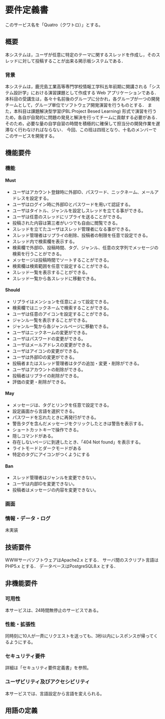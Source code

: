 # 要件定義書

このサービス名を「Quatro（クワトロ）」とする。

## 概要

本システムは，ユーザが任意に特定のテーマに関するスレッドを作成し，そのスレッドに対して投稿することが出来る掲示板システムである．

### 背景

本システムは，鹿児島工業高等専門学校情報工学科五年前期に開講される「システム設計学」における演習課題として作成する Web アプリケーションである．
本科目の受講生は，各々十名前後のグループに分かれ，各グループが一つの開発チームとして，グループ単位でソフトウェア開発演習を行うものとする．
また，本科目は課題解決型学習(PBL:Project Besed Learning) 形式で演習を行うため，各自が自発的に問題の発見と解決を行ってチームに貢献する必要がある．
そのため，必要な量の自学自習の時間を積極的に確保して担当分の開発作業を遅滞なく行わなければならない．
今回、この班は四班となり、十名のメンバーでこのサービスを開発する。

## 機能要件

### 機能

#### Must

- ユーザはアカウント登録時に外部ID、パスワード、ニックネーム、メールアドレスを設定する。
- ユーザはログイン時に外部IDとパスワードを用いて認証する。
- ユーザはタイトル、ジャンルを設定しスレッドを立てる事ができる。
- ユーザは任意のスレッドにリプライを送ることができる。
- 投稿された内容は第三者がいつでも自由に閲覧できる。
- スレッドを立てたユーザはスレッド管理者になる事ができる。
- スレッド管理者はリプライの削除、投稿者の制限を任意で設定できる。
- スレッド内で検索欄を表示する。
- 検索欄で外部ID、投稿時間、タグ、ジャンル、任意の文字列でメッセージの検索を行うことができる。
- メッセージは投稿時間でソートすることができる。
- 検索欄は検索範囲を任意で設定することができる。
- スレッド一覧を表示することができる。
- スレッド一覧から各スレッドに移動できる。

#### Should

- リプライはメンションを任意によって設定できる。
- 検索欄ではニックネームで検索することができる。
- ユーザは任意のアイコンを設定することができる。
- ジャンル一覧を表示することができる。
- ジャンル一覧から各ジャンルページに移動できる。
- ユーザはニックネームの変更ができる。
- ユーザはパスワードの変更ができる。
- ユーザはメールアドレスの変更ができる。
- ユーザはアイコンの変更ができる。
- ユーザは外部IDの変更ができる。
- 投稿者またはスレッド管理者はタグの追加・変更・削除ができる。
- ユーザはアカウントの削除ができる。
- 投稿者はリプライの削除ができる。
- 評価の変更・削除ができる。

#### May

- メッセージは、タグとリンクを任意で設定できる。
- 設定画面から言語を選択できる。
- パスワードを忘れたときに再発行ができる。
- 警告タグを含んだメッセージをクリックしたときは警告を表示する。
- ショートカットキーで操作できる。
- 隠しコマンドがある。
- 存在しないページに到達したとき、「404 Not found」を表示する。
- ライトモードとダークモードがある
- 特定のタグにアイコンがつくようにする

#### Ban

- スレッド管理者はジャンルを変更できない。
- ユーザは内部IDを変更できない。
- 投稿者はメッセージの内容を変更できない。

### 画面

### 情報・データ・ログ

未実装

## 技術要件

WWWサーバソフトウェアはApache2.x とする．
サーバ間のスクリプト言語はPHP5.x とする．
データベースはPostgreSQL8.x とする．

## 非機能要件

### 可用性

本サービスは、24時間無停止のサービスである。

### 性能・拡張性

同時刻に10人が一斉にリクエストを送っても、3秒以内にレスポンスが帰ってくるようにする。

### セキュリティ要件

詳細は「セキュリティ要件定義書」を参照。

### ユーザビリティ及びアクセシビリティ

本サービスでは、言語設定から言語を変えられる。

## 用語の定義
